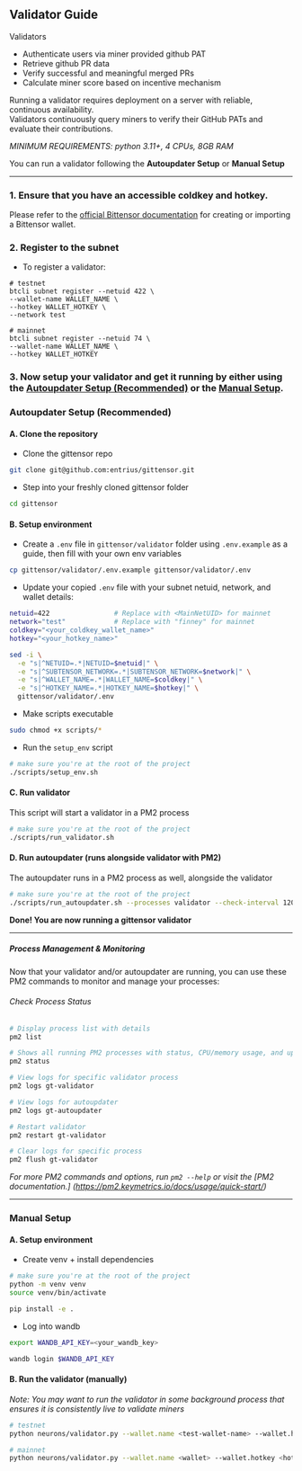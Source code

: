 ## Validator Guide

Validators

- Authenticate users via miner provided github PAT
- Retrieve github PR data
- Verify successful and meaningful merged PRs
- Calculate miner score based on incentive mechanism

Running a validator requires deployment on a server with reliable, continuous availability.  
Validators continuously query miners to verify their GitHub PATs and evaluate their contributions.

_MINIMUM REQUIREMENTS: python 3.11+, 4 CPUs, 8GB RAM_

You can run a validator following the **Autoupdater Setup** or **Manual Setup**

---

### 1. Ensure that you have an accessible coldkey and hotkey.

Please refer to the [official Bittensor documentation](https://docs.learnbittensor.org/keys/working-with-keys) for creating or importing a Bittensor wallet.

### 2. Register to the subnet

- To register a validator:

```
# testnet
btcli subnet register --netuid 422 \
--wallet-name WALLET_NAME \
--hotkey WALLET_HOTKEY \
--network test

# mainnet
btcli subnet register --netuid 74 \
--wallet-name WALLET_NAME \
--hotkey WALLET_HOTKEY
```

### 3. Now setup your validator and get it running by either using the [Autoupdater Setup (Recommended)](#autoupdater-setup-recommended) or the [Manual Setup](#manual-setup).

### Autoupdater Setup (Recommended)

#### A. Clone the repository

- Clone the gittensor repo

```bash
git clone git@github.com:entrius/gittensor.git
```

- Step into your freshly cloned gittensor folder

```bash
cd gittensor
```

#### B. Setup environment

- Create a `.env` file in `gittensor/validator` folder using `.env.example` as a guide, then fill with your own env variables

```bash
cp gittensor/validator/.env.example gittensor/validator/.env
```

- Update your copied `.env` file with your subnet netuid, network, and wallet details:

```bash
netuid=422                # Replace with <MainNetUID> for mainnet
network="test"            # Replace with "finney" for mainnet
coldkey="<your_coldkey_wallet_name>"
hotkey="<your_hotkey_name>"

sed -i \
  -e "s|^NETUID=.*|NETUID=$netuid|" \
  -e "s|^SUBTENSOR_NETWORK=.*|SUBTENSOR_NETWORK=$network|" \
  -e "s|^WALLET_NAME=.*|WALLET_NAME=$coldkey|" \
  -e "s|^HOTKEY_NAME=.*|HOTKEY_NAME=$hotkey|" \
  gittensor/validator/.env
```

- Make scripts executable

```bash
sudo chmod +x scripts/*
```

- Run the `setup_env` script

```bash
# make sure you're at the root of the project
./scripts/setup_env.sh
```

#### C. Run validator

This script will start a validator in a PM2 process

```bash
# make sure you're at the root of the project
./scripts/run_validator.sh
```

#### D. Run autoupdater (runs alongside validator with PM2)

The autoupdater runs in a PM2 process as well, alongside the validator

```bash
# make sure you're at the root of the project
./scripts/run_autoupdater.sh --processes validator --check-interval 120
```

**Done! You are now running a gittensor validator**

---

##### Process Management & Monitoring

Now that your validator and/or autoupdater are running, you can use these PM2 commands to monitor and manage your processes:

###### Check Process Status

```bash
# Display process list with details
pm2 list

# Shows all running PM2 processes with status, CPU/memory usage, and uptime
pm2 status

# View logs for specific validator process
pm2 logs gt-validator

# View logs for autoupdater
pm2 logs gt-autoupdater

# Restart validator
pm2 restart gt-validator

# Clear logs for specific process
pm2 flush gt-validator
```

_For more PM2 commands and options, run `pm2 --help` or visit the [PM2 documentation.] (https://pm2.keymetrics.io/docs/usage/quick-start/)_

---

### Manual Setup

#### A. Setup environment

- Create venv + install dependencies

```bash
# make sure you're at the root of the project
python -m venv venv
source venv/bin/activate

pip install -e .
```

- Log into wandb

```bash
export WANDB_API_KEY=<your_wandb_key>

wandb login $WANDB_API_KEY
```

#### B. Run the validator (manually)

_Note: You may want to run the validator in some background process that ensures it is consistently live to validate miners_

```bash
# testnet
python neurons/validator.py --wallet.name <test-wallet-name> --wallet.hotkey <test-hotkey-name> --netuid 422 --axon.port 8099 --subtensor.network test --logging.debug

# mainnet
python neurons/validator.py --wallet.name <wallet> --wallet.hotkey <hotkey> --netuid 74 --axon.port 8099 --subtensor.network finney --logging.debug
```
